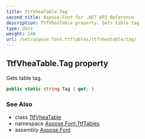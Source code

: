 ```yaml
---
title: TtfVheaTable.Tag
second_title: Aspose.Font for .NET API Reference
description: TtfVheaTable property. Gets table tag
type: docs
weight: 140
url: /net/aspose.font.ttftables/ttfvheatable/tag/
---
```

## TtfVheaTable.Tag property

Gets table tag.

```csharp
public static string Tag { get; }
```

### See Also

* class [TtfVheaTable](../)
* namespace [Aspose.Font.TtfTables](../../../aspose.font.ttftables/)
* assembly [Aspose.Font](../../../)



